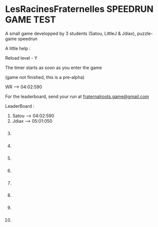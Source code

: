 # LesRacinesFraternelles SPEEDRUN GAME TEST
A small game developped by 3 students (Satou, LittleJ & Jdiax), puzzle-game speedrun

A little help : 

  Reload level - Y

  The timer starts as soon as you enter the game

  (game not finished, this is a pre-alpha)

  WR --> 04:02:590

  For the leaderboard, send your run at fraternalroots.game@gmail.com


LeaderBoard : 

   1.  Satou --> 04:02:590
   2.  Jdiax --> 05:01:050
   3. ###
   4. ###
   5. ###
   6. ###
   7. ###
   8. ###
   9. ###
   10. ###
